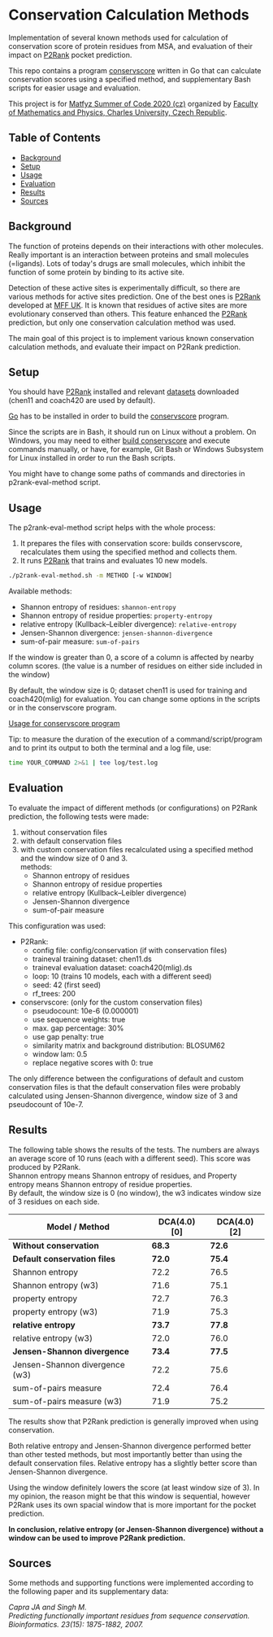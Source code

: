 # Conservation Calculation Methods

Implementation of several known methods used for calculation of conservation score of protein residues from MSA, and evaluation of their impact on [P2Rank] pocket prediction.

This repo contains a program [conservscore] written in Go that can calculate conservation scores using a specified method, and supplementary Bash scripts for easier usage and evaluation.

This project is for [Matfyz Summer of Code 2020 (cz)](https://d3s.mff.cuni.cz/msoc/) organized by [Faculty of Mathematics and Physics, Charles University, Czech Republic][MFF].


## Table of Contents

- [Background](#background)
- [Setup](#setup)
- [Usage](#usage)
- [Evaluation](#evaluation)
- [Results](#results)
- [Sources](#sources)


## Background

The function of proteins depends on their interactions with other molecules. Really important is an interaction between proteins and small molecules (=ligands). Lots of today's drugs are small molecules, which inhibit the function of some protein by binding to its active site.

Detection of these active sites is experimentally difficult, so there are various methods for active sites prediction. One of the best ones is [P2Rank] developed at [MFF UK][MFF]. It is known that residues of active sites are more evolutionary conserved than others. This feature enhanced the [P2Rank] prediction, but only one conservation calculation method was used.

The main goal of this project is to implement various known conservation calculation methods, and evaluate their impact on P2Rank prediction.

[COMMENT]: # (Rewritten: Funkce proteinů je odvozena od jejich interakce s ostatními molekulami. Velice důležitý typ vazby je mezi proteiny a malými molekulami, tzv. ligandy. Např. naprostá většina současných léčiv jsou právě malé molekuly, které inhibují funkci některého proteinu tím, že se váží do jeho aktivního místa a zabraňují tak šíření informace. Detekce těchto aktivních míst je ovšem experimentálně velice náročná a proto existují počítačové metody pro predikci aktivních míst. Jedna z nejlepších metod pro predikci protein-ligand aktivních míst z proteinové struktury, pojmenovaná P2Rank, byla vyvinuta na MFF UK. Je známo, že aminokyseliny aktivních míst proteinu jsou evolučně konzervovaná více než ostatní aminokyseliny a proto byla do P2Ranku přidána možnost měření evoluční konzervovanosti a využití této informace v rámci predikce. Tento přístup vskutku vedl ke zlepšení schopnosti predikce, nicméně byla použita pouze jedna metoda výpočtu konzervovanosti. Cílem projektu je tedy implementovat různé známě přístupy k výpočtu evoluční konzervovanosti a evaluovat jejich vliv na predikční schopnosti metody P2Rank. Stávající verze algoritmu je přístupná i jako webový portál na adrese [www.prankweb.cz].)


## Setup

You should have [P2Rank] installed and relevant [datasets](https://github.com/rdk/p2rank-datasets) downloaded (chen11 and coach420 are used by default).

[Go](https://golang.org/) has to be installed in order to build the [conservscore] program.

Since the scripts are in Bash, it should run on Linux without a problem. On Windows, you may need to either [build conservscore](conservscore/README.md#setup) and execute commands manually, or have, for example, Git Bash or Windows Subsystem for Linux installed in order to run the Bash scripts.

You might have to change some paths of commands and directories in p2rank-eval-method script.


## Usage

The p2rank-eval-method script helps with the whole process:
1. It prepares the files with conservation score: builds conservscore, recalculates them using the specified method and collects them.
2. It runs [P2Rank] that trains and evaluates 10 new models.

```sh
./p2rank-eval-method.sh -m METHOD [-w WINDOW]
```

Available methods: 
- Shannon entropy of residues: `shannon-entropy`
- Shannon entropy of residue properties: `property-entropy`
- relative entropy (Kullback–Leibler divergence): `relative-entropy`
- Jensen-Shannon divergence: `jensen-shannon-divergence`
- sum-of-pair measure: `sum-of-pairs`

If the window is greater than 0, a score of a column is affected by nearby column scores. (the value is a number of residues on either side included in the window)

By default, the window size is 0; dataset chen11 is used for training and coach420(mlig) for evaluation. You can change some options in the scripts or in the conservscore program.

[Usage for conservscore program](conservscore/README.md#usage)

Tip: to measure the duration of the execution of a command/script/program and to print its output to both the terminal and a log file, use:

```sh
time YOUR_COMMAND 2>&1 | tee log/test.log
```


## Evaluation

To evaluate the impact of different methods (or configurations) on P2Rank prediction, the following tests were made:
1. without conservation files
2. with default conservation files
3. with custom conservation files recalculated using a specified method and the window size of 0 and 3. \
   methods:
   - Shannon entropy of residues
   - Shannon entropy of residue properties
   - relative entropy (Kullback–Leibler divergence)
   - Jensen-Shannon divergence
   - sum-of-pair measure

This configuration was used:
- P2Rank:
  - config file: config/conservation (if with conservation files)
  - traineval training dataset: chen11.ds
  - traineval evaluation dataset: coach420(mlig).ds
  - loop: 10 (trains 10 models, each with a different seed)
  - seed: 42 (first seed)
  - rf_trees: 200
- conservscore: (only for the custom conservation files)
  - pseudocount: 10e-6 (0.000001)
  - use sequence weights: true
  - max. gap percentage: 30%
  - use gap penalty: true
  - similarity matrix and background distribution: BLOSUM62
  - window lam: 0.5
  - replace negative scores with 0: true

The only difference between the configurations of default and custom conservation files is that the default conservation files were probably calculated using Jensen-Shannon divergence, window size of 3 and pseudocount of 10e-7.


## Results

The following table shows the results of the tests. The numbers are always an average score of 10 runs (each with a different seed). This score was produced by P2Rank. \
Shannon entropy means Shannon entropy of residues, and Property entropy means Shannon entropy of residue properties. \
By default, the window size is 0 (no window), the w3 indicates window size of 3 residues on each side.

| Model / Method                 | DCA(4.0) [0] | DCA(4.0) [2] |
| ------------------------------ | ------------ | ------------ |
| **Without conservation**       | **68.3**     | **72.6**     |
| **Default conservation files** | **72.0**     | **75.4**     |
| Shannon entropy                | 72.2         | 76.5         |
| Shannon entropy (w3)           | 71.6         | 75.1         |
| property entropy               | 72.7         | 76.3         |
| property entropy (w3)          | 71.9         | 75.3         |
| **relative entropy**           | **73.7**     | **77.8**     |
| relative entropy (w3)          | 72.0         | 76.0         |
| **Jensen-Shannon divergence**  | **73.4**     | **77.5**     |
| Jensen-Shannon divergence (w3) | 72.2         | 75.6         |
| sum-of-pairs measure           | 72.4         | 76.4         |
| sum-of-pairs measure (w3)      | 71.9         | 75.2         |

The results show that P2Rank prediction is generally improved when using conservation.

Both relative entropy and Jensen-Shannon divergence performed better than other tested methods, but most importantly better than using the default conservation files. Relative entropy has a slightly better score than Jensen-Shannon divergence.

Using the window definitely lowers the score (at least window size of 3). In my opinion, the reason might be that this window is sequential, however P2Rank uses its own spacial window that is more important for the pocket prediction.

**In conclusion, relative entropy (or Jensen-Shannon divergence) without a window can be used to improve P2Rank prediction.**


## Sources

Some methods and supporting functions were implemented according to the following paper and its supplementary data:

*Capra JA and Singh M. \
Predicting functionally important residues from sequence conservation. \
Bioinformatics. 23(15): 1875-1882, 2007.*




[P2Rank]: https://github.com/rdk/p2rank
[MFF]: https://www.mff.cuni.cz/en
[conservscore]: ./conservscore